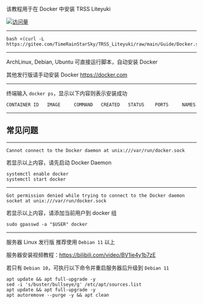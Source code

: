 该教程用于在 Docker 中安装 TRSS Liteyuki

[![访问量](https://profile-counter.glitch.me/TimeRainStarSky-Docker/count.svg)](https://docker.com)

---

```
bash <(curl -L https://gitee.com/TimeRainStarSky/TRSS_Liteyuki/raw/main/Guide/Docker.sh)
```

---

ArchLinux, Debian, Ubuntu 可直接运行脚本，自动安装 Docker

其他发行版请手动安装 Docker <https://docker.com>

---

终端输入 `docker ps`，显示以下内容则表示安装成功

```
CONTAINER ID   IMAGE     COMMAND   CREATED   STATUS    PORTS     NAMES
```

---

## 常见问题

---

```
Cannot connect to the Docker daemon at unix:///var/run/docker.sock
```

若显示以上内容，请先启动 Docker Daemon

```
systemctl enable docker
systemctl start docker
```

---

```
Got permission denied while trying to connect to the Docker daemon socket at unix:///var/run/docker.sock
```

若显示以上内容，请添加当前用户到 docker 组

```
sudo gpasswd -a "$USER" docker
```

---

服务器 Linux 发行版 推荐使用 `Debian 11` 以上

服务器安装视频教程：<https://bilibili.com/video/BV1ie4y1b7zE>

若只有 `Debian 10`，可执行以下命令并重启服务器后升级到 `Debian 11`

```
apt update && apt full-upgrade -y
sed -i 's/buster/bullseye/g' /etc/apt/sources.list
apt update && apt full-upgrade -y
apt autoremove --purge -y && apt clean
```
